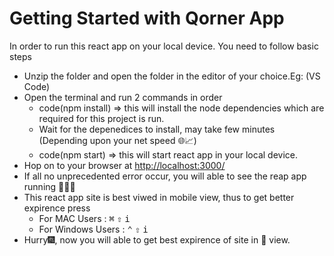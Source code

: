 # Getting Started with Qorner App

In order to run this react app on your local device. You need to follow basic steps
* Unzip the folder and open the folder in the editor of your choice.Eg: (VS Code)
* Open the terminal and run 2 commands in order
  * code(npm install)  => this will install the node dependencies which are required for this project is run.
  * Wait for the depenedices to install, may take few minutes (Depending upon your net speed 🌐📈) 
  * code(npm start) => this will start react app in your local device. 
* Hop on to your browser at [http://localhost:3000/](http://localhost:3000/ "http://localhost:3000/") 
* If all no unprecedented error occur, you will able to see the reap app running 🏃🏃🏃
* This react app site is best viwed in mobile view, thus to get better expirence press 
  * For MAC Users : <kbd>⌘</kbd> <kbd>⇧</kbd> <kbd>i</kbd>
  * For Windows Users : <kbd>⌃</kbd> <kbd>⇧</kbd> <kbd>i</kbd>
* Hurry🎆, now you will able to get best expirence of site in 📱 view.

